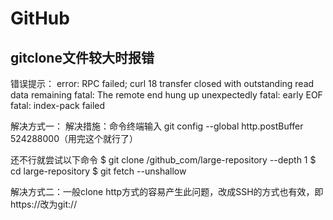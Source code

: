 # GitHub

## gitclone文件较大时报错

错误提示：
error: RPC failed; curl 18 transfer closed with outstanding read data remaining
fatal: The remote end hung up unexpectedly
fatal: early EOF
fatal: index-pack failed

解决方式一： 解决措施：命令终端输入
git config --global http.postBuffer 524288000（用完这个就行了）

还不行就尝试以下命令
$ git clone /github_com/large-repository --depth 1
$ cd large-repository
$ git fetch --unshallow

解决方式二：一般clone http方式的容易产生此问题，改成SSH的方式也有效，即https://改为git://